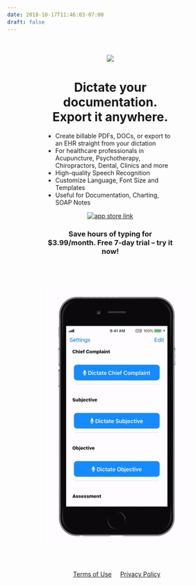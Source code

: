 ```yaml
---
date: 2018-10-17T11:46:03-07:00
draft: false
---
```

 

<div style="text-align: center; justify-content: center; margin-top: 50px; width: 100%;">
      <div style="display: flex; flex-direction: row; flex-wrap: wrap; justify-content: center" >
        <div style=" max-width: 300px; margin-right: 30px; margin-bottom: 20px ">
          <div style="margin: 0 auto; margin-bottom: 50px">
                    <div>
                        <img src="logo.png" style="height: 100px" />
                        <!-- <h3 style="margin: 0; color: grey" >SOAP</h3> -->
                    </div>
                    <h1>Dictate your documentation. Export it anywhere.</h1>
                    <ul style="text-align: left">
                      <li>Create billable PDFs, DOCs, or export to an EHR straight from your dictation</li>
                      <li>For healthcare professionals in Acupuncture, Psychotherapy, Chiropractors, Dental, Clinics and more</li>
                      <li>High-quality Speech Recognition</li>
                      <li>Customize Language, Font Size and Templates</li>
                      <li>Useful for Documentation, Charting, SOAP Notes</li>
                      <!-- <li>Quickly undo, copy & email</li>
                      <li>Coming soon: Templates, multiple slots, billable document printing</li> -->
                    </ul>
                    <a href="https://itunes.apple.com/app/id1384252497">
                      <img src="app-store-icon.png" class="example-1" style="width: 200px" alt='app store link' />
                    </a>
                    <h3>
                      Save hours of typing for $3.99/month. Free 7-day trial – try it now!
                    </h3>
          </div>
        </div>
        <div style="display: flex; flex-direction: column">
            <a href="https://itunes.apple.com/app/id1384252497">
              <img src="demo.gif" style="height: 600px; border: " alt='demo' />
            <!-- border-radius: 40px; box-shadow: 0 4px 8px 0 rgba(0, 0, 0, 0.6) -->
            </a>
        </div> 
      </div>
      <br>
      <br>
      <br>
      <a href="/terms">Terms of Use</a>
      &nbsp; &nbsp;
      <a href="/privacy">Privacy Policy</a>
  </div>